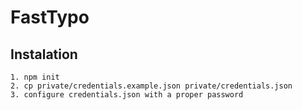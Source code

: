# FastTypo

## Instalation
```
1. npm init
2. cp private/credentials.example.json private/credentials.json
3. configure credentials.json with a proper password
```
